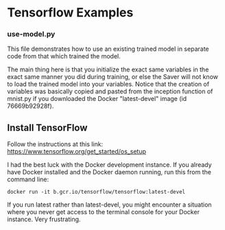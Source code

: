 # Tensorflow Examples

### use-model.py

This file demonstrates how to use an existing trained model in separate code from that which trained the model.

The main thing here is that you initialize the exact same variables in the exact same manner you did during training, or else the Saver will not know to load the trained model into your variables.  Notice that the creation of variables was basically copied and pasted from the inception function of mnist.py if you downloaded the Docker "latest-devel" image (id 76669b92928f).

## Install TensorFlow

Follow the instructions at this link: https://www.tensorflow.org/get_started/os_setup

I had the best luck with the Docker development instance.  If you already have Docker installed and the Docker daemon running, run this from the command line:

`docker run -it b.gcr.io/tensorflow/tensorflow:latest-devel`

If you run latest rather than latest-devel, you might encounter a situation where you never get access to the terminal console for your Docker instance.  Very frustrating.
